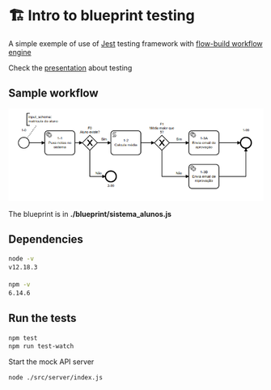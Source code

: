 # 🏗️ Intro to blueprint testing

A simple exemple of use of [Jest](https://jestjs.io/) testing framework with [flow-build workflow engine](https://github.com/flow-build/engine)

Check the [presentation](./docs/Introdução%20a%20testes%20com%20workflow.pdf) about testing

## Sample workflow

![Sample workflow](./docs/sample_blueprint.png)

The blueprint is in **./blueprint/sistema_alunos.js**

## Dependencies

```sh
node -v
v12.18.3

npm -v
6.14.6
```

## Run the tests

```sh
npm test
npm run test-watch
```

Start the mock API server

```sh
node ./src/server/index.js
```

